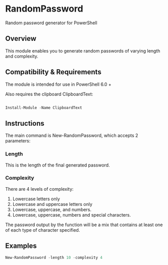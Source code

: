 # RandomPassword

Random password generator for PowerShell

## Overview

This module enables you to generate random passwords of varying length and complexity.

## Compatibility & Requirements

The module is intended for use in PowerShell 6.0 +

Also requires the clipboard ClipboardText: 

```PowerShell

Install-Module -Name ClipboardText
``` 

## Instructions

The main command is New-RandomPassword, which accepts 2 parameters:

### Length

This is the length of the final generated password.

### Complexity

There are 4 levels of complexity:

1. Lowercase letters only
2. Lowercase and uppercase letters only
3. Lowercase, uppercase, and numbers.
4. Lowercase, uppercase, numbers and special characters.

The password output by the function will be a mix that contains at least one of each type of character specified.

## Examples

```PowerShell
New-RandomPassword -length 10 -complexity 4
```